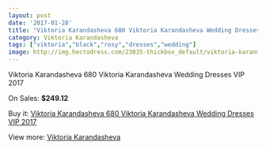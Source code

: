 ```yaml
---
layout: post
date: '2017-01-28'
title: "Viktoria Karandasheva 680 Viktoria Karandasheva Wedding Dresses VIP 2017"
category: Viktoria Karandasheva
tags: ["viktoria","black","rosy","dresses","wedding"]
image: http://img.hectodress.com/23835-thickbox_default/viktoria-karandasheva-680-viktoria-karandasheva-wedding-dresses-vip-2013.jpg
---
```

Viktoria Karandasheva 680 Viktoria Karandasheva Wedding Dresses VIP 2017

On Sales: **$249.12**
<a href="https://www.hectodress.com/viktoria-karandasheva/11025-viktoria-karandasheva-680-viktoria-karandasheva-wedding-dresses-vip-2013.html"><amp-img layout="responsive" width="600" height="600" src="//img.hectodress.com/23835-thickbox_default/viktoria-karandasheva-680-viktoria-karandasheva-wedding-dresses-vip-2013.jpg" alt="Viktoria Karandasheva 680 Viktoria Karandasheva Wedding Dresses VIP 2017 0" /></a>
<a href="https://www.hectodress.com/viktoria-karandasheva/11025-viktoria-karandasheva-680-viktoria-karandasheva-wedding-dresses-vip-2013.html"><amp-img layout="responsive" width="600" height="600" src="//img.hectodress.com/23837-thickbox_default/viktoria-karandasheva-680-viktoria-karandasheva-wedding-dresses-vip-2013.jpg" alt="Viktoria Karandasheva 680 Viktoria Karandasheva Wedding Dresses VIP 2017 1" /></a>
<a href="https://www.hectodress.com/viktoria-karandasheva/11025-viktoria-karandasheva-680-viktoria-karandasheva-wedding-dresses-vip-2013.html"><amp-img layout="responsive" width="600" height="600" src="//img.hectodress.com/23836-thickbox_default/viktoria-karandasheva-680-viktoria-karandasheva-wedding-dresses-vip-2013.jpg" alt="Viktoria Karandasheva 680 Viktoria Karandasheva Wedding Dresses VIP 2017 2" /></a>

Buy it: [Viktoria Karandasheva 680 Viktoria Karandasheva Wedding Dresses VIP 2017](https://www.hectodress.com/viktoria-karandasheva/11025-viktoria-karandasheva-680-viktoria-karandasheva-wedding-dresses-vip-2013.html "Viktoria Karandasheva 680 Viktoria Karandasheva Wedding Dresses VIP 2017")

View more: [Viktoria Karandasheva](https://www.hectodress.com/174-viktoria-karandasheva "Viktoria Karandasheva")